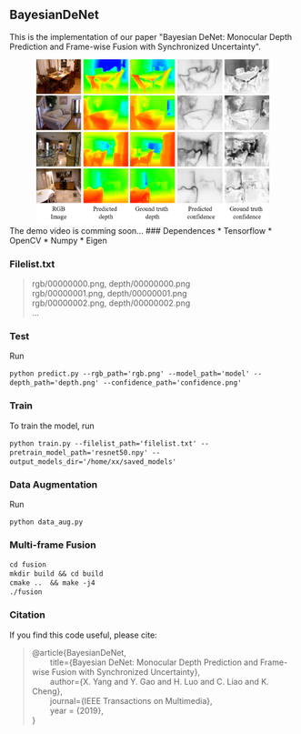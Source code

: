 ## BayesianDeNet

This is the implementation of our paper "Bayesian DeNet: Monocular Depth Prediction and Frame-wise Fusion with Synchronized Uncertainty".
<center>
<img src="figs/Fig1.png" width=410 height=290 />
</center>
The demo video is comming soon...
### Dependences
* Tensorflow
* OpenCV
* Numpy
* Eigen

### Filelist.txt
> rgb/00000000.png, depth/00000000.png  
> rgb/00000001.png, depth/00000001.png  
> rgb/00000002.png, depth/00000002.png  
> ...

### Test
Run  

	python predict.py --rgb_path='rgb.png' --model_path='model' --depth_path='depth.png' --confidence_path='confidence.png'

### Train
To train the model, run 

	python train.py --filelist_path='filelist.txt' --pretrain_model_path='resnet50.npy' --output_models_dir='/home/xx/saved_models'

### Data Augmentation
Run  
 
	python data_aug.py

### Multi-frame Fusion
	cd fusion  
	mkdir build && cd build  
	cmake ..  && make -j4
	./fusion  
### Citation
If you find this code useful, please cite:
> @article{BayesianDeNet,  
>  &#160;&#160;&#160;&#160;&#160;&#160;&#160;&#160;title={Bayesian DeNet: Monocular Depth Prediction and Frame-wise Fusion with Synchronized Uncertainty},   
>  &#160;&#160;&#160;&#160;&#160;&#160;&#160;&#160;author={X. Yang and Y. Gao and H. Luo and C. Liao and  K. Cheng},   
>  &#160;&#160;&#160;&#160;&#160;&#160;&#160;&#160;journal={IEEE Transactions on Multimedia},    
>  &#160;&#160;&#160;&#160;&#160;&#160;&#160;&#160;year = {2019},  
> }
